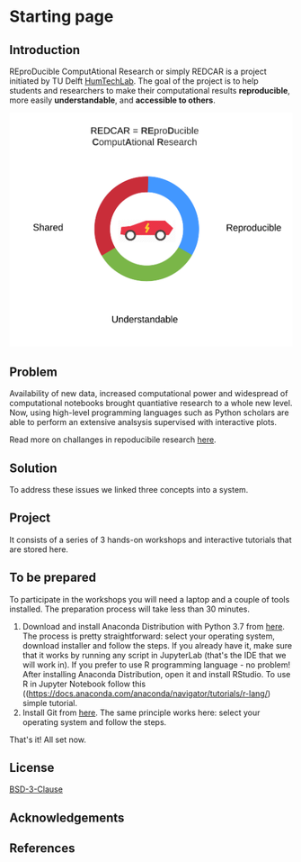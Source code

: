 # Starting page

## Introduction
REproDucible ComputAtional Research or simply REDCAR is a project initiated by TU Delft [HumTechLab](https://www.tudelft.nl/tbm/over-de-faculteit/afdelingen/multi-actor-systems/research/humtech-lab/humtech-lab/). The goal of the project is to help students and researchers to make their computational results __reproducible__, more easily __understandable__, and __accessible to others__.

![](.gitbook/assets/project-idea.png)

## Problem
Availability of new data, increased computational power and widespread of computational notebooks brought quantiative research to a whole new level. Now, using high-level programming languages such as Python scholars are able to perform an extensive analsysis supervised with interactive plots.

Read more on challanges in repoducibile research [here](https://www.nature.com/collections/prbfkwmwvz).

## Solution
To address these issues we linked three concepts into a system.

## Project
It consists of a series of 3 hands-on workshops and interactive tutorials that are stored here.

## To be prepared
To participate in the workshops you will need a laptop and a couple of tools installed. The preparation process will take less than 30 minutes.

1. Download and install Anaconda Distribution with Python 3.7 from [here](https://www.anaconda.com/distribution/). The process is pretty straightforward: select your operating system, download installer and follow the steps. If you already have it, make sure that it works by running any script in JupyterLab (that's the IDE that we will work in). If you prefer to use R programming language - no problem! After installing Anaconda Distribution, open it and install RStudio. To use R in Jupyter Notebook follow this ((https://docs.anaconda.com/anaconda/navigator/tutorials/r-lang/) simple tutorial. 
2. Install Git from [here](https://git-scm.com/downloads). The same principle works here: select your operating system and follow the steps.

That's it! All set now.

## License
[BSD-3-Clause](https://opensource.org/licenses/BSD-3-Clause)

## Acknowledgements

## References
